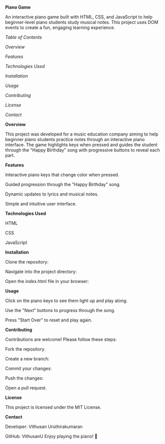 **Piano Game**

An interactive piano game built with HTML, CSS, and JavaScript to help beginner-level piano students study musical notes. This project uses DOM events to create a fun, engaging learning experience.

*Table of Contents*

*Overview*

*Features*

*Technologies Used*

*Installation*

*Usage*

*Contributing*

*License*

*Contact*

**Overview**

This project was developed for a music education company aiming to help beginner piano students practice notes through an interactive piano interface. The game highlights keys when pressed and guides the student through the "Happy Birthday" song with progressive buttons to reveal each part.

**Features**

Interactive piano keys that change color when pressed.

Guided progression through the "Happy Birthday" song.

Dynamic updates to lyrics and musical notes.

Simple and intuitive user interface.

**Technologies Used**

HTML

CSS

JavaScript

**Installation**

Clone the repository:

Navigate into the project directory:

Open the index.html file in your browser:

**Usage**

Click on the piano keys to see them light up and play along.

Use the "Next" buttons to progress through the song.

Press "Start Over" to reset and play again.

**Contributing**

Contributions are welcome! Please follow these steps:

Fork the repository.

Create a new branch:

Commit your changes:

Push the changes:

Open a pull request.

**License**

This project is licensed under the MIT License.

**Contact**

Developer: Vithusan Uruthirakumaran


GitHub: VithusanU
Enjoy playing the piano! 🎹

